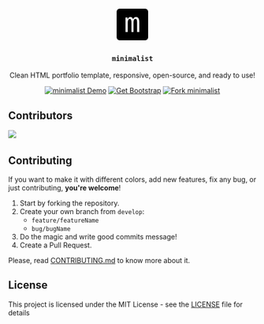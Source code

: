<p align="center">
  <img src="https://raw.githubusercontent.com/imgios/minimalist/master/.github/minimalist-512.png" width="64">
  <h3 align="center"><code>minimalist</code></h3>
</p>

<p align="center">Clean HTML portfolio template, responsive, open-source, and ready to use!</p>

<p align="center">
  <a href="https://imgios.github.io/minimalist/" target="_blank"><img alt="minimalist Demo" src="https://img.shields.io/badge/Demo-343a40?style=flat-square"></a>
  <a href="https://getbootstrap.com/" target="_blank"><img alt="Get Bootstrap" src="https://img.shields.io/badge/Built%20with%20Bootstrap-f8f9fa?style=flat-square"></a>
  <a href="https://github.com/imgios/minimalist/fork" target="_blank"><img alt="Fork minimalist" src="https://img.shields.io/badge/Create%20your%20own%20portfolio%20on%20GitHub-343a40?style=flat-square"></a>
</p>

## Contributors

<a href="https://github.com/imgios/minimalist/graphs/contributors">
  <img src="https://contrib.rocks/image?repo=imgios/minimalist" />
</a>

## Contributing
If you want to make it with different colors, add new features, fix any bug, or just contributing, **you're welcome**!
1. Start by forking the repository.
2. Create your own branch from `develop`: 
    - `feature/featureName`
    - `bug/bugName`
3. Do the magic and write good commits message!
4. Create a Pull Request.

Please, read [CONTRIBUTING.md](CONTRIBUTING.md) to know more about it.

## License

This project is licensed under the MIT License - see the [LICENSE](LICENSE) file for details
